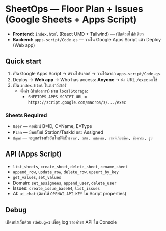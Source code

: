 
# SheetOps — Floor Plan + Issues (Google Sheets + Apps Script)

- **Frontend:** `index.html` (React UMD + Tailwind) — เปิดด้วยไฟล์เดียว
- **Backend:** `apps-script/Code.gs` — วางใน Google Apps Script แล้ว Deploy (Web app)

## Quick start

1. เปิด Google Apps Script → สร้างโปรเจกต์ → วางโค้ดจาก `apps-script/Code.gs`
2. Deploy → **Web app** → Who has access: **Anyone** → นำ URL `/exec` มาใช้
3. เปิด `index.html` ในเบราว์เซอร์
   - ตั้งค่า (ถ้าต้องการ) ผ่าน `localStorage`:
     - `SHEETOPS_APPS_SCRIPT_URL` = `https://script.google.com/macros/s/.../exec`

### Sheets Required
- `User` — คอลัมน์ B=ID, C=Name, E=Type
- `Plan` — มีคอลัมน์ Station/TaskId และ Assigned
- `ปัญหา` — จะถูกสร้างหัวอัตโนมัติเป็น `เวลา, รหัส, พนักงาน, งานที่เกี่ยวข้อง, ข้อความ, รูป`

## API (Apps Script)

- `list_sheets`, `create_sheet`, `delete_sheet`, `rename_sheet`
- `append_row`, `update_row`, `delete_row`, `upsert_by_key`
- `get_values`, `set_values`
- Domain: `set_assignees`, `append_user`, `delete_user`
- Issues: `create_issue_base64`, `list_issues`
- AI: `ai_chat` (ต้องใส่ `OPENAI_API_KEY` ใน Script properties)

## Debug
เปิดหน้าเว็บด้วย `?debug=1` เพื่อดู log ของคำขอ API ใน Console

